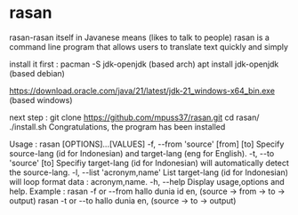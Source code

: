 # rasan
rasan-rasan itself in Javanese means (likes to talk to people) rasan is a command line program that allows users to translate text quickly and simply

install it first :
pacman -S jdk-openjdk (based arch)
apt install jdk-openjdk (based debian)

https://download.oracle.com/java/21/latest/jdk-21_windows-x64_bin.exe (based windows)

next step :
git clone https://github.com/mpuss37/rasan.git
cd rasan/
./install.sh
Congratulations, the program has been installed

Usage : 
rasan [OPTIONS]...[VALUES]
-f, --from 'source' [from] [to]    Specify source-lang (id for Indonesian) and target-lang (eng for English).
-t, --to   'source' [to]    Specifiy target-lang (id for Indonesian) will automatically detect the source-lang.
-l, --list   'acronym,name'    List target-lang (id for Indonesian) will loop format data : acronym,name.
-h, --help          Display usage,options and help.
Example :
rasan -f or --from hallo dunia id en, (source -> from -> to -> output)
rasan -t or --to hallo dunia en, (source -> to -> output)
